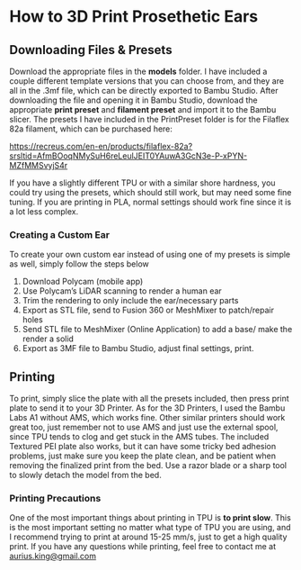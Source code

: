 # How to 3D Print Prosethetic Ears

## Downloading Files & Presets
  Download the appropriate files in the **models** folder. I have included a couple different template versions that you can choose from, and they are all in the .3mf file, which can be directly exported to Bambu Studio. After downloading the file and opening it in Bambu Studio, download the appropriate **print preset** and **filament preset** and import it to the Bambu slicer. 
  The presets I have included in the PrintPreset folder is for the Filaflex 82a filament, which can be purchased here: 
  
  https://recreus.com/en-en/products/filaflex-82a?srsltid=AfmBOoqNMySuH6reLeulJEIT0YAuwA3GcN3e-P-xPYN-MZfMMSvyjS4r

  If you have a slightly different TPU or with a similar shore hardness, you could try using the presets, which should still work, but may need some fine tuning. If you are printing in PLA, normal settings should work fine since it is a lot less complex.

### Creating a Custom Ear
To create your own custom ear instead of using one of my presets is simple as well, simply follow the steps below
1. Download Polycam (mobile app)
2. Use Polycam’s  LiDAR scanning to render a human ear
3. Trim the rendering to only include the ear/necessary parts
4. Export as STL file, send to Fusion 360 or MeshMixer to patch/repair holes
5. Send STL file to MeshMixer (Online Application) to add a base/ make the render a solid
6. Export as 3MF file to Bambu Studio, adjust final settings, print.


## Printing
  To print, simply slice the plate with all the presets included, then press print plate to send it to your 3D Printer.
  As for the 3D Printers, I used the Bambu Labs A1 without AMS, which works fine. Other similar printers should work great too, just remember not to use AMS and just use the external spool, since TPU tends to clog and get stuck in the AMS tubes. 
  The included Textured PEI plate also works, but it can have some tricky bed adhesion problems, just make sure you keep the plate clean, and be patient when removing the finalized print from the bed. Use a razor blade or a sharp tool to slowly detach the model from the bed.

### Printing Precautions
  One of the most important things about printing in TPU is **to print slow**. This is the most important setting no matter what type of TPU you are using, and I recommend trying to print at around 15-25 mm/s, just to get a high quality print. 
If you have any questions while printing, feel free to contact me at aurius.king@gmail.com
  
